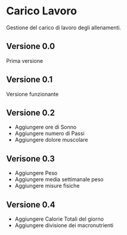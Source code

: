 # Carico Lavoro
Gestione del carico di lavoro degli allenamenti.

## Versione 0.0
Prima versione

## Versione 0.1
Versione funzionante

## Versione 0.2
* Aggiungere ore di Sonno
* Aggiungere numero di Passi
* Aggiungere dolore muscolare

## Verisone 0.3
* Aggiungere Peso
* Aggiungere media settimanale peso
* Aggiungere misure fisiche

## Versione 0.4
* Aggiungere Calorie Totali del giorno
* Aggiungere divisione dei macronutrienti
